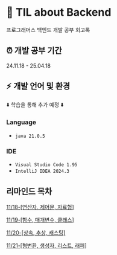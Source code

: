 # :floppy_disk: TIL about Backend
프로그래머스 백엔드 개발 공부 회고록

## :alarm_clock: 개발 공부 기간
24.11.18 - 25.04.18

## :zap: 개발 언어 및 환경
:arrow_down: 학습을 통해 추가 예정 :arrow_down:
### Language
- `java 21.0.5`

### IDE
- `Visual Studio Code 1.95`
- `IntelliJ IDEA 2024.3`

## 리마인드 목차
[11/18-[연산자, 제어문, 자료형]](https://github.com/Metronon/TIL-Backend/blob/main/Java-Basic/24-11-18.md)

[11/19-[함수, 매개변수, 클래스]](https://github.com/Metronon/TIL-Backend/blob/main/Java-Basic/24-11-19.md)

[11/20-[상속, 추상, 캐스팅]](https://github.com/Metronon/TIL-Backend/blob/main/Java-Basic/24-11-20.md)

[11/21-[형변환, 생성자, 리스트, 래퍼]](https://github.com/Metronon/TIL-Backend/blob/main/Java-Basic/24-11-21.md)